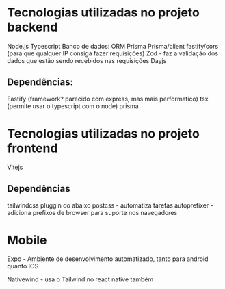 # Tecnologias utilizadas no projeto backend

Node.js
Typescript
Banco de dados: ORM Prisma
Prisma/client
fastify/cors (para que qualquer IP consiga fazer requisições)
Zod - faz a validação dos dados que estão sendo recebidos nas requisições
Dayjs

## Dependências:
Fastify (framework? parecido com express, mas mais performatico)
tsx (permite usar o typescript com o node)
prisma

# Tecnologias utilizadas no projeto frontend
Vitejs

## Dependências

tailwindcss pluggin do abaixo
postcss - automatiza tarefas
autoprefixer - adiciona prefixos de browser para suporte nos navegadores

# Mobile

Expo - Ambiente de desenvolvimento automatizado, tanto para android quanto IOS

Nativewind - usa o Tailwind no react native também